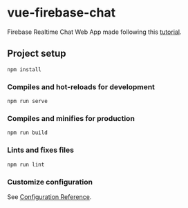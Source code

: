# vue-firebase-chat

Firebase Realtime Chat Web App made following this [tutorial](https://www.djamware.com/post/5d63586ee8e5fff670f31169/vuejs-tutorial-building-firebase-realtime-chat-web-app).

## Project setup
```
npm install
```

### Compiles and hot-reloads for development
```
npm run serve
```

### Compiles and minifies for production
```
npm run build
```

### Lints and fixes files
```
npm run lint
```

### Customize configuration
See [Configuration Reference](https://cli.vuejs.org/config/).
